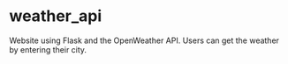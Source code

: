 # weather_api
Website using Flask and the OpenWeather API.
Users can get the weather by entering their city.
